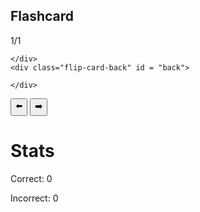 ## Flashcard

<link rel="stylesheet" href="{{ '/assets/css/flashcard.css?v=' | append: site.github.build_revision | relative_url }}">
<p id="counter">1/1</p>
<div class="flip-card" id="flipcard" name="flipcard">
  <div class="flip-card-inner" id="inner-flipcard" onclick="flipCard()">
    <div class="flip-card-front" id = "front">
      
    </div>
    <div class="flip-card-back" id = "back">

    </div>
  </div>
</div>
<button onclick="backward()">⬅️</button>
<button onclick="forward()">➡️</button>

<button class="answer-btn" style="display: none;" onclick="sendIncorrect()">❌</button>
<button class="answer-btn" style="display: none;" onclick="sendCorrect()">☑️</button>

<div id="stats-container">
  <div id="stats">
    <h1>Stats</h1>
    <p>Correct: <span id="stats-correct">0</span></p>
    <p>Incorrect: <span id="stats-incorrect">0</span></p>
  </div>
</div>

<script>
  
  var flipped = false
  const flipCard = () => {
    flipped = !flipped
    document.getElementById("inner-flipcard").classList.toggle("flipped")
    for (b of document.getElementsByClassName("answer-btn")) {
      b.style.display = b.style.display === "none" ? "inline-block" : "none";
    }
  }


  var currentUrl = window.location.href;
  let url = new URL(currentUrl);                                                  
  let urlParams = new URLSearchParams(url.search); 


  const ID = parseInt(urlParams.get('id')); // will be inputted by user later
  if (ID === null || isNaN(ID)) {
    window.location.pathname = "/search.html";
  }
  var flashcards = [];
  var currentFlashcard = 0;

  fetch("https://csa-backend.rohanj.dev/api/flashcard/getFlashcardSet",
    { 
      method: 'POST',  
      headers: {
        'Content-Type': 'application/json'
      },
      body: JSON.stringify({id: ID})
    }
  ).then(response => {
    response.json().then(data => {
      console.log(data);
      const flashcardSet = data.flashcards;
      flashcards = flashcardSet;
      document.getElementById("front").innerHTML = flashcardSet[0].front;
      document.getElementById("back").innerHTML = flashcardSet[0].back;
      document.getElementById("counter").innerHTML = "1/" + flashcardSet.length;

      document.getElementsByName("flipcard")[0].id = flashcardSet[0].id;
      
      flashcardSet.forEach((flashcard, index) => {
        console.log(flashcard);
        console.log(flashcard.front);
      })
    })
  })

  function forward() {
    if (currentFlashcard >= flashcards.length-1) {
      return;
    }
    currentFlashcard++;

    setTimeout(() => {
      document.getElementById("front").innerHTML = flashcards[currentFlashcard].front;
      document.getElementById("back").innerHTML = flashcards[currentFlashcard].back;
      document.getElementById("counter").innerHTML = (currentFlashcard+1) + "/" + flashcards.length;
      console.log(flashcards[currentFlashcard].id);
      document.getElementsByName("flipcard")[0].id = flashcards[currentFlashcard].id;
    }, flipped ? 275 : 0)

    if (flipped) {
      flipCard();
    }
  }

  function backward() {
    if (currentFlashcard <= 0) {
      return;
    }
    currentFlashcard--;

    setTimeout(() => {
      document.getElementById("front").innerHTML = flashcards[currentFlashcard].front;
      document.getElementById("back").innerHTML = flashcards[currentFlashcard].back;
      document.getElementById("counter").innerHTML = (currentFlashcard+1) + "/" + flashcards.length;
    }, flipped ? 275 : 0)

    if (flipped) {
      flipCard();
    }
  }

  function sendIncorrect() {
    sendStats(false);
    forward();
  }

  function sendCorrect() {
    sendStats(true);
    forward();
  }

  function sendStats(isCorrect) {
    fetch("https://csa-backend.rohanj.dev/api/stats/createStats",
      { 
        method: 'POST',  
        headers: {
          'Content-Type': 'application/json'
        },
        body: JSON.stringify({email: "rohanj2006@gmail.com", password: "password", id: flashcards[currentFlashcard].id, correct: isCorrect})
      }
    ).then(response => {
      response.json().then(data => {
        console.log(data);
      })
    })
  }

</script>

<style>
</style>
